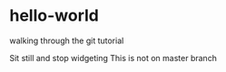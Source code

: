 # hello-world
walking through the git tutorial

Sit still and stop widgeting
This is not on master branch
